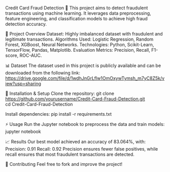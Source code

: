 Credit Card Fraud Detection 🚀
This project aims to detect fraudulent transactions using machine learning. It leverages data preprocessing, feature engineering, and classification models to achieve high fraud detection accuracy.

📂 Project Overview
Dataset: Highly imbalanced dataset with fraudulent and legitimate transactions.
Algorithms Used: Logistic Regression, Random Forest, XGBoost, Neural Networks.
Technologies: Python, Scikit-Learn, TensorFlow, Pandas, Matplotlib.
Evaluation Metrics: Precision, Recall, F1-score, ROC-AUC.


📊 Dataset
The dataset used in this project is publicly available and can be downloaded from the following link:
  https://drive.google.com/file/d/1wdhJnGrLflw1OmOxywTymsh_m7yC8Z5k/view?usp=sharing

🚀 Installation & Setup
Clone the repository:
  git clone https://github.com/yourusername/Credit-Card-Fraud-Detection.git  
  cd Credit-Card-Fraud-Detection
  
Install dependencies:
  pip install -r requirements.txt  


⚡ Usage
Run the Jupyter notebook to preprocess the data and train models:
  jupyter notebook


📈 Results
Our best model achieved an accuracy of 83.064%, with:
  Precision: 0.91
  Recall: 0.92
Precision ensures fewer false positives, while recall ensures that most fraudulent transactions are detected.


🤝 Contributing
Feel free to fork and improve the project!
